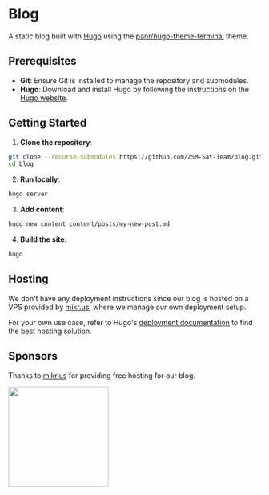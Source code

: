 # Blog

A static blog built with [Hugo](https://gohugo.io/) using the [panr/hugo-theme-terminal](https://github.com/panr/hugo-theme-terminal) theme.

## Prerequisites

- **Git**: Ensure Git is installed to manage the repository and submodules.
- **Hugo**: Download and install Hugo by following the instructions on the [Hugo website](https://gohugo.io/getting-started/installing/).

## Getting Started

1. **Clone the repository**:

```bash
git clone --recurse-submodules https://github.com/ZSM-Sat-Team/blog.git blog
cd blog
```

2. **Run locally**:

```bash
hugo server
```

3. **Add content**:

```bash
hugo new content content/posts/my-new-post.md
```

4. **Build the site**:

```bash
hugo
```

## Hosting

We don't have any deployment instructions since our blog is hosted on a VPS provided by [mikr.us](https://mikr.us), where we manage our own deployment setup.

For your own use case, refer to Hugo's [deployment documentation](https://gohugo.io/hosting-and-deployment/) to find the best hosting solution.

## Sponsors

Thanks to [mikr.us](https://mikr.us) for providing free hosting for our blog.

<a href="https://mikr.us"><img height="200" src="https://github.com/user-attachments/assets/c76ba45d-ff8e-4b39-afc6-465ab86bc688" /></a>

